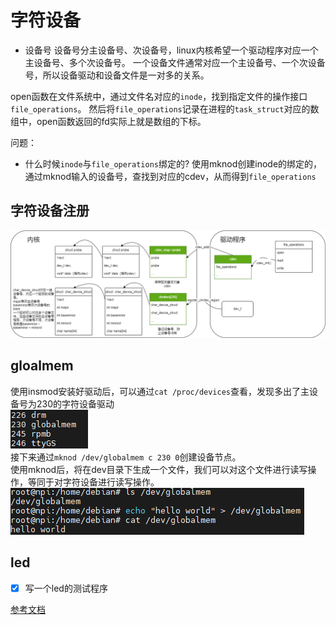 # 字符设备

+ 设备号
设备号分主设备号、次设备号，linux内核希望一个驱动程序对应一个主设备号、多个次设备号。
一个设备文件通常对应一个主设备号、一个次设备号，所以设备驱动和设备文件是一对多的关系。

open函数在文件系统中，通过文件名对应的`inode`，找到指定文件的操作接口`file_operations`。
然后将`file_operations`记录在进程的`task_struct`对应的数组中，open函数返回的fd实际上就是数组的下标。

问题：

+ 什么时候`inode`与`file_operations`绑定的?
  使用mknod创建inode的绑定的，通过mknod输入的设备号，查找到对应的cdev，从而得到`file_operations`

## 字符设备注册

![register](./drawio/字符设备-register.drawio.png)

## gloalmem

使用insmod安装好驱动后，可以通过`cat /proc/devices`查看，发现多出了主设备号为230的字符设备驱动  
![reuslt0](./results/屏幕截图%202024-03-09%20172814.png)  
接下来通过`mknod /dev/globalmem c 230 0`创建设备节点。  
使用mknod后，将在dev目录下生成一个文件，我们可以对这个文件进行读写操作，等同于对字符设备进行读写操作。  
![result1](./results/屏幕截图%202024-03-09%20175812.png)

## led

+ [x] 写一个led的测试程序

[参考文档](https://doc.embedfire.com/linux/imx6/base/zh/latest/linux_driver/led_character_device.html)  
